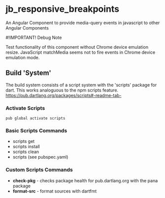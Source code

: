 # jb_responsive_breakpoints

An Angular Component to provide media-query events in javascript to other Angular Components

#!IMPORTANT! Debug Note

Test functionality of this component without Chrome device emulation resize. 
JavaScript matchMedia seems not to fire events in Chrome device emulation mode.

## Build 'System'
The build system consists of a script system with the 'scripts' package for dart. 
This works analoguous to the npm scripts feature.  
https://pub.dartlang.org/packages/scripts#-readme-tab-

### Activate Scripts
`pub global activate scripts`

### Basic Scripts Commands
- scripts get 
- scripts install <package>
- scripts clean
- scripts <customScriptName> (see pubspec.yaml)

### Custom Scripts Commands
- **check-pkg** - checks package health for pub.dartlang.org with the pana package
- **format-src** - format sources with dartfmt
